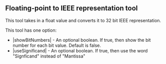 ## Floating-point to IEEE representation tool

This tool takes in a float value and converts it to 32 bit IEEE representation.

This tool has one option:
  * |showBitNumbers| - An optional boolean. If true, then show the bit number for each bit value. Default is false.
  * |useSignificand| - An optional boolean. If true, then use the word "Signficand" instead of "Mantissa"